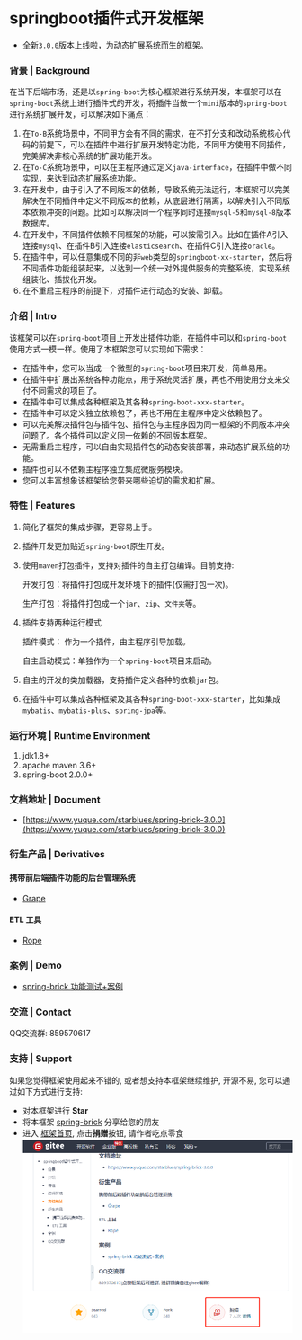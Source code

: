 # springboot插件式开发框架

- 全新`3.0.0`版本上线啦，为动态扩展系统而生的框架。

### 背景 | Background
在当下后端市场，还是以`spring-boot`为核心框架进行系统开发，本框架可以在`spring-boot`系统上进行插件式的开发，将插件当做一个`mini`版本的`spring-boot`进行系统扩展开发，可以解决如下痛点：
1. 在`To-B`系统场景中，不同甲方会有不同的需求，在不打分支和改动系统核心代码的前提下，可以在插件中进行扩展开发特定功能，不同甲方使用不同插件，完美解决非核心系统的扩展功能开发。
2. 在`To-C`系统场景中，可以在主程序通过定义`java-interface`，在插件中做不同实现，来达到动态扩展系统功能。
3. 在开发中，由于引入了不同版本的依赖，导致系统无法运行，本框架可以完美解决在不同插件中定义不同版本的依赖，从底层进行隔离，以解决引入不同版本依赖冲突的问题。比如可以解决同一个程序同时连接`mysql-5`和`mysql-8`版本数据库。
4. 在开发中，不同插件依赖不同框架的功能，可以按需引入。比如在插件A引入连接`mysql`、在插件B引入连接`elasticsearch`、在插件C引入连接`oracle`。
5. 在插件中，可以任意集成不同的非`web`类型的`springboot-xx-starter`，然后将不同插件功能组装起来，以达到一个统一对外提供服务的完整系统，实现系统组装化、插拔化开发。
6. 在不重启主程序的前提下，对插件进行动态的安装、卸载。

### 介绍 | Intro
该框架可以在`spring-boot`项目上开发出插件功能，在插件中可以和`spring-boot`使用方式一模一样。使用了本框架您可以实现如下需求：

- 在插件中，您可以当成一个微型的`spring-boot`项目来开发，简单易用。
- 在插件中扩展出系统各种功能点，用于系统灵活扩展，再也不用使用分支来交付不同需求的项目了。
- 在插件中可以集成各种框架及其各种`spring-boot-xxx-starter`。
- 在插件中可以定义独立依赖包了，再也不用在主程序中定义依赖包了。
- 可以完美解决插件包与插件包、插件包与主程序因为同一框架的不同版本冲突问题了。各个插件可以定义同一依赖的不同版本框架。
- 无需重启主程序，可以自由实现插件包的动态安装部署，来动态扩展系统的功能。
- 插件也可以不依赖主程序独立集成微服务模块。
- 您可以丰富想象该框架给您带来哪些迫切的需求和扩展。

### 特性 | Features
1. 简化了框架的集成步骤，更容易上手。
2. 插件开发更加贴近`spring-boot`原生开发。
3. 使用`maven`打包插件，支持对插件的自主打包编译。目前支持: 

   开发打包：将插件打包成开发环境下的插件(仅需打包一次)。
   
   生产打包：将插件打包成一个`jar`、`zip`、`文件夹`等。
4. 插件支持两种运行模式

   插件模式： 作为一个插件，由主程序引导加载。
   
   自主启动模式：单独作为一个`spring-boot`项目来启动。
5. 自主的开发的类加载器，支持插件定义各种的依赖`jar`包。
6. 在插件中可以集成各种框架及其各种`spring-boot-xxx-starter`，比如集成`mybatis`、`mybatis-plus`、`spring-jpa`等。

### 运行环境 | Runtime Environment
1. jdk1.8+
2. apache maven 3.6+
3. spring-boot 2.0.0+

### 文档地址 | Document
- [https://www.yuque.com/starblues/spring-brick-3.0.0](https://www.yuque.com/starblues/spring-brick-3.0.0)

### 衍生产品 | Derivatives
#### 携带前后端插件功能的后台管理系统
- [Grape](https://gitee.com/starblues/grape)
#### ETL 工具
- [Rope](https://gitee.com/starblues/rope)

### 案例 | Demo
- [spring-brick 功能测试+案例](https://gitee.com/starblues/springboot-plugin-framework-example)

### 交流 | Contact
QQ交流群: 859570617

### 支持 | Support
如果您觉得框架使用起来不错的, 或者想支持本框架继续维护, 开源不易, 您可以通过如下方式进行支持:
- 对本框架进行 **Star**
- 将本框架 [spring-brick](https://gitee.com/starblues/springboot-plugin-framework-parent) 分享给您的朋友
- 进入 [框架首页](https://gitee.com/starblues/springboot-plugin-framework-parent), 点击**捐赠**按钮, 请作者吃点零食
![捐赠 spring-brick](img/spring_brick_donation.jpg "支持一下spring-brick")